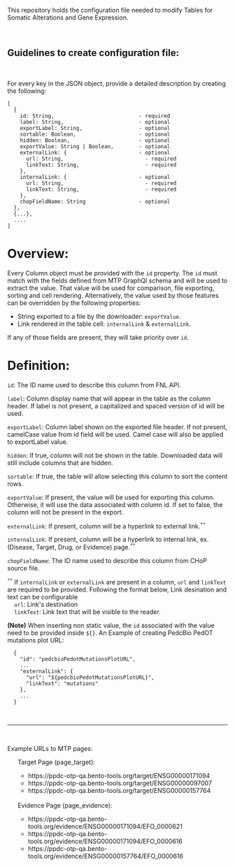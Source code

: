 
<p>This repository holds the configuration file needed to modify Tables for Somatic Alterations and Gene Expression. </p>

<br>
<h2>Guidelines to create configuration file:</h2> <br>

<p>
For every key in the JSON object, provide a detailed description by creating the following:

    [
      {  
        id: String,                           - required 
        label: String,                        - optional
        exportLabel: String,                  - optional 
        sortable: Boolean,                    - optional
        hidden: Boolean,                      - optional
        exportValue: String | Boolean,        - optional
        externalLink: {                       - optional
          url: String,                          - required
          linkText: String,                     - required
        },
        internalLink: {                       - optional
          url: String,                          - required
          linkText: String,                     - required
        },
        chopFieldName: String                 - optional
      },
      {...},
      ....
    ]
</p>
<h1>Overview:</h1>

Every Column object must be provided with the `id` property. The `id` must match with the fields defined from MTP GraphQl schema and will be used to extract the value. That value will be used for comparison, file exporting, sorting and cell rendering. Alternatively, the value used by those features can be overridden by the following properties:
    <ul>
      <li>String exported to a file by the downloader: `exportValue`.</li>
      <li>Link rendered in the table cell: `internalLink` & `externalLink`.</li>
    </ul>
If any of those fields are present, they will take priority over `id`.

<h1>Definition:</h1>

`id`: The ID name used to describe this column from FNL API.

`label`: Column display name that will appear in the table as the column header. If label is not present, a capitalized and spaced version of id will be used.

`exportLabel`: Column label shown on the exported file header. If not present, camelCase value from id field will be used. Camel case will also be applied to exportLabel value.

`hidden`: If true, column will not be shown in the table. Downloaded data will still include columns that are hidden.

`sortable`: If true, the table will allow selecting this column to sort the content rows.

`exportValue`: If present, the value will be used for exporting this column. Otherwise, it will use the data associated with column id. If set to false, the column will not be present in the export.

`externalLink`: If present, column will be a hyperlink to external link.<sup>`**`</sup>
 
`internalLink`: If present, column will be a hyperlink to internal link, ex. (Disease, Target, Drug, or Evidence) page.<sup>`**`</sup>

`chopFieldName`: The ID name used to describe this column from CHoP source file.

  <sup>`**`</sup> If `internalLink` or `externalLink` are present in a column, `url` and `linkText` are required to be provided. Following the format below, Link desination and text can be configurable <br> 
  &nbsp;&nbsp;&nbsp;&nbsp;`url`: Link's destination <br>
  &nbsp;&nbsp;&nbsp;&nbsp;`linkText`: Link text that will be visible to the reader.
  
 <b>(Note)</b> When inserting non static value, the `id` associated with the value need to be provided inside `${}`. An Example of creating PedcBio PedOT mutations plot URL:
  ```
    {
      "id": "pedcbioPedotMutationsPlotURL",
      ...
      "externalLink": {
        "url": "${pedcbioPedotMutationsPlotURL}",
        "linkText": "mutations"
      },
      ...
    }
  ```

<br><hr><br>

Example URLs to MTP pages: <br>
<ul>
  Target Page (page_target):
  <ul>
    <li> https://ppdc-otp-qa.bento-tools.org/target/ENSG00000171094 </li>
    <li> https://ppdc-otp-qa.bento-tools.org/target/ENSG00000097007 </li>
    <li> https://ppdc-otp-qa.bento-tools.org/target/ENSG00000157764 </li>
  </ul>

  <br>
  Evidence Page (page_evidence):
  <ul>
    <li> https://ppdc-otp-qa.bento-tools.org/evidence/ENSG00000171094/EFO_0000621 </li>
    <li> https://ppdc-otp-qa.bento-tools.org/evidence/ENSG00000171094/EFO_0000616 </li>
    <li> https://ppdc-otp-qa.bento-tools.org/evidence/ENSG00000157764/EFO_0000616 </li>
  </ul>
</ul>
